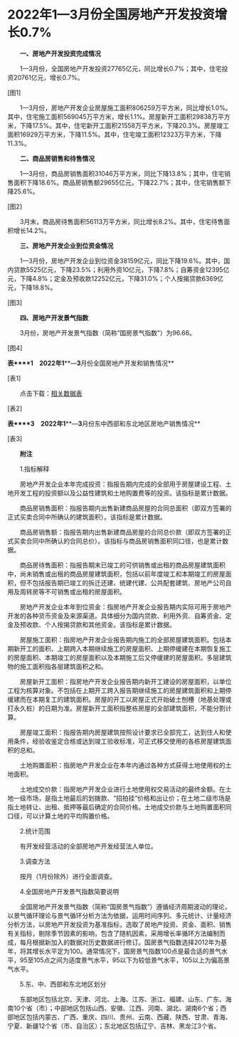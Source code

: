# 2022年1—3月份全国房地产开发投资增长0.7%

　　**一、房地产开发投资完成情况**

　　1—3月份，全国房地产开发投资27765亿元，同比增长0.7%；其中，住宅投资20761亿元，增长0.7%。

\[图1\]

　　1—3月份，房地产开发企业房屋施工面积806259万平方米，同比增长1.0%。其中，住宅施工面积569045万平方米，增长1.1%。房屋新开工面积29838万平方米，下降17.5%。其中，住宅新开工面积21558万平方米，下降20.3%。房屋竣工面积16929万平方米，下降11.5%。其中，住宅竣工面积12323万平方米，下降11.3%。

　　**二、商品房销售和待售情况**

　　1—3月份，商品房销售面积31046万平方米，同比下降13.8%；其中，住宅销售面积下降18.6%。商品房销售额29655亿元，下降22.7%；其中，住宅销售额下降25.6%。

\[图2\]

　　3月末，商品房待售面积56113万平方米，同比增长8.2%。其中，住宅待售面积增长14.2%。

　　**三、房地产开发企业到位资金情况**

　　1—3月份，房地产开发企业到位资金38159亿元，同比下降19.6%。其中，国内贷款5525亿元，下降23.5%；利用外资10亿元，下降7.8%；自筹资金12395亿元，下降4.8%；定金及预收款12252亿元，下降31.0%；个人按揭贷款6369亿元，下降18.8%。

\[图3\]

　　**四、房地产开发景气指数**

　　3月份，房地产开发景气指数（简称“国房景气指数”）为96.66。

\[图4\]

**表****1**　**2022****年****1****—****3****月份全国房地产开发和销售情况**

\[表1\]

　　点击下载：[相关数据表](http://www.stats.gov.cn/sj/zxfb/202302/W020230203608320925835.xlsx)

\[表2\]

**表****3**　**2022****年****1****—****3****月份东中西部和东北地区房地产销售情况**

\[表3\]

　　**附注**

　　1.指标解释

　　房地产开发企业本年完成投资：指报告期内完成的全部用于房屋建设工程、土地开发工程的投资额以及公益性建筑和土地购置费等的投资。该指标是累计数据。

　　商品房销售面积：指报告期内出售新建商品房屋的合同总面积（即双方签署的正式买卖合同中所确认的建筑面积）。该指标是累计数据。

　　商品房销售额：指报告期内出售新建商品房屋的合同总价款（即双方签署的正式买卖合同中所确认的合同总价）。该指标与商品房销售面积同口径，也是累计数据。

　　商品房待售面积：指报告期末已竣工的可供销售或出租的商品房屋建筑面积中，尚未销售或出租的商品房屋建筑面积，包括以前年度竣工和本期竣工的房屋面积，但不包括报告期已竣工的拆迁还建、统建代建、公共配套建筑、房地产公司自用及周转房等不可销售或出租的房屋面积。

　　房地产开发企业本年到位资金：指房地产开发企业报告期内实际可用于房地产开发的各种货币资金及来源渠道。具体细分为国内贷款、利用外资、自筹资金、定金及预收款、个人按揭贷款和其他资金。该指标是累计数据。

　　房屋施工面积：指房地产开发企业报告期内施工的全部房屋建筑面积。包括本期新开工的面积、上期跨入本期继续施工的房屋面积、上期停缓建在本期恢复施工的房屋面积、本期竣工的房屋面积以及本期施工后又停缓建的房屋面积。多层建筑物的施工面积指各层建筑面积之和。

　　房屋新开工面积：指房地产开发企业报告期内新开工建设的房屋面积，以单位工程为核算对象。不包括在上期开工跨入报告期继续施工的房屋建筑面积和上期停缓建而在本期复工的建筑面积。房屋的开工以房屋正式开始破土刨槽（地基处理或打永久桩）的日期为准。房屋新开工面积指整栋房屋的全部建筑面积，不能分割计算。

　　房屋竣工面积：指报告期内房屋建筑按照设计要求已全部完工，达到住人和使用条件，经验收鉴定合格或达到竣工验收标准，可正式移交使用的各栋房屋建筑面积的总和。

　　土地购置面积：指房地产开发企业在本年内通过各种方式获得土地使用权的土地面积。

　　土地成交价款：指房地产开发企业进行土地使用权交易活动的最终金额。在土地一级市场，是指土地最后的划拨款、“招拍挂”价格和出让价；在土地二级市场是指土地转让、出租、抵押等最后确定的合同价格。土地成交价款与土地购置面积同口径，可以计算土地的平均购置价格。

　　2.统计范围

　　有开发经营活动的全部房地产开发经营法人单位。

　　3.调查方法

　　按月（1月份除外）进行全面调查。

　　4.全国房地产开发景气指数简要说明

　　全国房地产开发景气指数（简称“国房景气指数”）遵循经济周期波动的理论，以景气循环理论与景气循环分析方法为依据，运用时间序列、多元统计、计量经济分析方法，以房地产开发投资为基准指标，选取了房地产投资、资金、面积、销售有关指标，剔除季节因素的影响，包含了随机因素，采用增长率循环方法编制而成，每月根据新加入的数据对历史数据进行修订。国房景气指数选择2012年为基年，将其增长水平定为100。通常情况下，国房景气指数100点是最合适的景气水平，95至105点之间为适度景气水平，95以下为较低景气水平，105以上为偏高景气水平。

　　5.东、中、西部和东北地区划分

　　东部地区包括北京、天津、河北、上海、江苏、浙江、福建、山东、广东、海南10个省（市）；中部地区包括山西、安徽、江西、河南、湖北、湖南6个省；西部地区包括内蒙古、广西、重庆、四川、贵州、云南、西藏、陕西、甘肃、青海、宁夏、新疆12个省（市、自治区）；东北地区包括辽宁、吉林、黑龙江3个省。